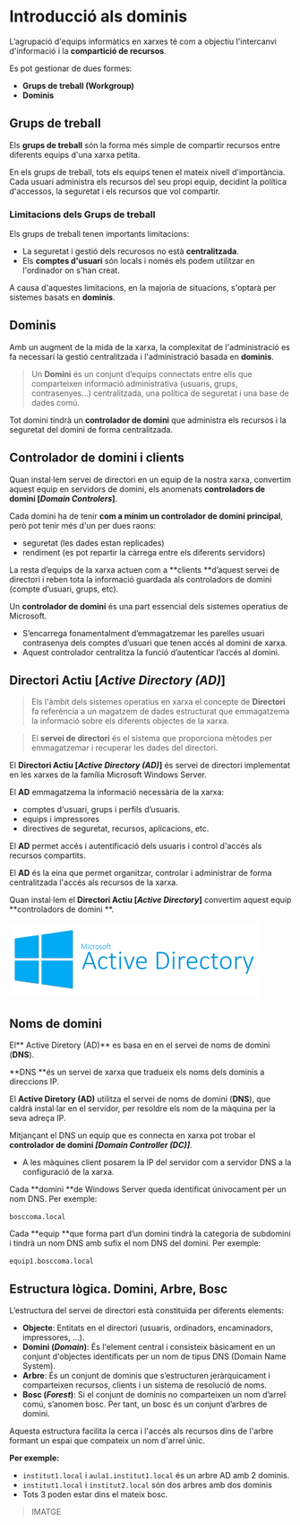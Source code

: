 # Introducció als dominis

L’agrupació d'equips informàtics en xarxes té com a objectiu l'intercanvi d'informació i la **compartició de recursos**. 

Es pot gestionar de dues formes:
* **Grups de treball (Workgroup)** 
* **Dominis** 

## Grups de treball

Els **grups de treball** són la forma més simple de compartir recursos entre diferents equips d'una xarxa petita.

En els grups de treball, tots els equips tenen el mateix nivell d'importància. Cada usuari administra els recursos del seu propi equip, decidint la política d'accessos, la seguretat i els recursos que vol compartir.

### Limitacions dels Grups de treball

Els grups de treball tenen importants limitacions:

* La seguretat i gestió dels recurosos no està **centralitzada**.
* Els **comptes d'usuari** són locals i només els podem utilitzar en l'ordinador on s'han creat.

A causa d'aquestes limitacions, en la majoria de situacions, s'optarà per sistemes basats en **dominis**.

## Dominis

Amb un augment de la mida de la xarxa, la complexitat de l'administració es fa necessari la gestió centralitzada i l'administració basada en **dominis**.

> Un **Domini** és un conjunt d’equips connectats entre ells que comparteixen informació administrativa (usuaris, grups, contrasenyes...) centralitzada, una política de seguretat i una base de dades comú.

Tot domini tindrà un **controlador de domini** que administra els recursos i la seguretat del domini de forma centralitzada.

## Controlador de domini i clients

Quan instal·lem servei de directori en un equip de la nostra xarxa, convertim aquest equip en servidors de domini, els anomenats **controladors de domini [_Domain Controlers_]**.

Cada domini ha de tenir **com a mínim un controlador de domini principal**, però pot tenir més d'un per dues raons: 
* seguretat (les dades estan replicades)
* rendiment (es pot repartir la càrrega entre els diferents servidors)

La resta d’equips de la xarxa actuen com a **clients **d’aquest servei de directori i reben tota la informació guardada als controladors de domini (compte d’usuari, grups, etc).

Un **controlador de domini** és una part essencial dels sistemes operatius de Microsoft. 
* S’encarrega fonamentalment d’emmagatzemar les parelles usuari contrasenya dels comptes d’usuari que tenen accés al domini de xarxa. 
* Aquest controlador centralitza la funció d’autenticar l’accés al domini.

## Directori Actiu [_Active Directory (AD)_] 

> Els l'àmbit dels sistemes operatius en xarxa el concepte de **Directori** fa referència a un magatzem de dades estructurat que emmagatzema la informació sobre els diferents objectes de la xarxa.

> El **servei de directori** és el sistema que proporciona mètodes per emmagatzemar i recuperar les dades del directori.

El **Directori Actiu [_Active Directory (AD)_]** és servei de directori implementat en les xarxes de la família Microsoft Windows Server.

El **AD** emmagatzema la informació necessària de la xarxa: 
* comptes d'usuari, grups i perfils d’usuaris.
* equips i impressores
* directives de seguretat, recursos, aplicacions, etc.

El **AD** permet accés i autentificació dels usuaris i control d'accés als recursos compartits.

El **AD** és la eina que permet organitzar, controlar i administrar de forma centralitzada l'accés als recursos de la xarxa.

Quan instal·lem el **Directori Actiu [_Active Directory_]** convertim aquest equip **controladors de domini **.

![Active Directory](/assets/ActiveDirectory.png)

## Noms de domini

El** Active Diretory (AD)** es basa en en el servei de noms de domini (**DNS**).

**DNS **és un servei de xarxa que tradueix els noms dels dominis a direccions IP.

El **Active Diretory (AD)** utilitza el servei de noms de domini (**DNS**), que caldrà instal·lar en el servidor, per resoldre els nom de la màquina per la seva adreça IP. 

Mitjançant el DNS un equip que es connecta en xarxa pot trobar el **controlador de domini _[Domain Controller (DC)]_**.
* A les màquines client posarem la IP del servidor com a servidor DNS a la configuració de la xarxa.

Cada **domini **de Windows Server queda identificat únivocament per un nom DNS. Per exemple:

`bosccoma.local`

Cada **equip **que forma part d’un domini tindrà la categoria de subdomini i tindrà un nom DNS amb sufix el nom DNS del domini. Per exemple:

`equip1.bosccoma.local`

## Estructura lògica. Domini, Arbre, Bosc

L’estructura del servei de directori està constituïda per diferents elements: 

* **Objecte**: Entitats en el directori (usuaris, ordinadors, encaminadors, impressores, ...).
* **Domini (_Domain_)**: És l'element central i consisteix bàsicament en un conjunt d'objectes identificats per un nom de tipus DNS (Domain Name System).
* **Arbre**: És un conjunt de dominis que s’estructuren jeràrquicament i comparteixen recursos, clients i un sistema de resolució de noms. 
* **Bosc (_Forest_)**: Si el conjunt de dominis no comparteixen un nom d’arrel comú, s’anomen bosc. Per tant, un bosc és un conjunt d’arbres de domini.

Aquesta estructura facilita la cerca i l'accés als recursos dins de l'arbre formant un espai que compateix un nom d'arrel únic. 

**Per exemple:**
* `institut1.local` i `aula1.institut1.local` és un arbre AD amb 2 dominis.
* `institut1.local` i `institut2.local` són dos arbres amb dos dominis 
* Tots 3 poden estar dins el mateix bosc.

> IMATGE